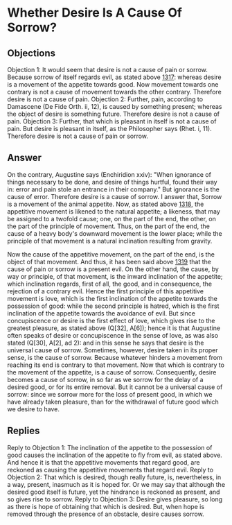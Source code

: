 # Whether Desire Is A Cause Of Sorrow?
## Objections
Objection 1: It would seem that desire is not a cause of pain or sorrow. Because sorrow of itself regards evil, as stated above [1317](A[1]): whereas desire is a movement of the appetite towards good. Now movement towards one contrary is not a cause of movement towards the other contrary. Therefore desire is not a cause of pain.
Objection 2: Further, pain, according to Damascene (De Fide Orth. ii, 12), is caused by something present; whereas the object of desire is something future. Therefore desire is not a cause of pain.
Objection 3: Further, that which is pleasant in itself is not a cause of pain. But desire is pleasant in itself, as the Philosopher says (Rhet. i, 11). Therefore desire is not a cause of pain or sorrow.
## Answer
On the contrary, Augustine says (Enchiridion xxiv): "When ignorance of things necessary to be done, and desire of things hurtful, found their way in: error and pain stole an entrance in their company." But ignorance is the cause of error. Therefore desire is a cause of sorrow.
I answer that, Sorrow is a movement of the animal appetite. Now, as stated above [1318](A[1]), the appetitive movement is likened to the natural appetite; a likeness, that may be assigned to a twofold cause; one, on the part of the end, the other, on the part of the principle of movement. Thus, on the part of the end, the cause of a heavy body's downward movement is the lower place; while the principle of that movement is a natural inclination resulting from gravity.

Now the cause of the appetitive movement, on the part of the end, is the object of that movement. And thus, it has been said above [1319](A[1]) that the cause of pain or sorrow is a present evil. On the other hand, the cause, by way or principle, of that movement, is the inward inclination of the appetite; which inclination regards, first of all, the good, and in consequence, the rejection of a contrary evil. Hence the first principle of this appetitive movement is love, which is the first inclination of the appetite towards the possession of good: while the second principle is hatred, which is the first inclination of the appetite towards the avoidance of evil. But since concupiscence or desire is the first effect of love, which gives rise to the greatest pleasure, as stated above (Q[32], A[6]); hence it is that Augustine often speaks of desire or concupiscence in the sense of love, as was also stated (Q[30], A[2], ad 2): and in this sense he says that desire is the universal cause of sorrow. Sometimes, however, desire taken in its proper sense, is the cause of sorrow. Because whatever hinders a movement from reaching its end is contrary to that movement. Now that which is contrary to the movement of the appetite, is a cause of sorrow. Consequently, desire becomes a cause of sorrow, in so far as we sorrow for the delay of a desired good, or for its entire removal. But it cannot be a universal cause of sorrow: since we sorrow more for the loss of present good, in which we have already taken pleasure, than for the withdrawal of future good which we desire to have.
## Replies
Reply to Objection 1: The inclination of the appetite to the possession of good causes the inclination of the appetite to fly from evil, as stated above. And hence it is that the appetitive movements that regard good, are reckoned as causing the appetitive movements that regard evil.
Reply to Objection 2: That which is desired, though really future, is, nevertheless, in a way, present, inasmuch as it is hoped for. Or we may say that although the desired good itself is future, yet the hindrance is reckoned as present, and so gives rise to sorrow.
Reply to Objection 3: Desire gives pleasure, so long as there is hope of obtaining that which is desired. But, when hope is removed through the presence of an obstacle, desire causes sorrow.